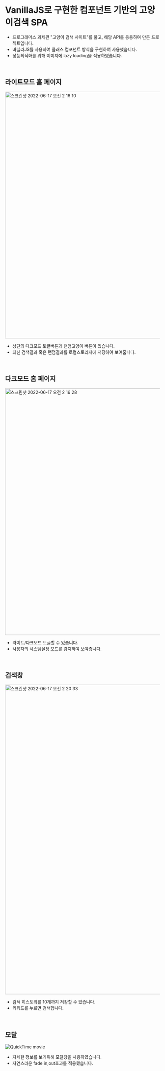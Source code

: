 
# VanillaJS로 구현한 컴포넌트 기반의 고양이검색 SPA
- 프로그래머스 과제관 "고양이 검색 사이트"를 풀고, 해당 API를 응용하여 만든 프로젝트입니다.
- 바닐라JS를 사용하여 클래스 컴포넌트 방식을 구현하여 사용했습니다.
- 성능최적화를 위해 이미지에 lazy loading을 적용하였습니다.

<br>

## 라이트모드 홈 페이지
<img width="800" alt="스크린샷 2022-06-17 오전 2 16 10" src="https://user-images.githubusercontent.com/65804460/174129031-f986c63b-afb5-4825-98c9-d8ce4549872f.png">

- 상단의 다크모드 토글버튼과 랜덤고양이 버튼이 있습니다.
- 최신 검색결과 혹은 랜덤결과를 로컬스토리지에 저장하여 보여줍니다.

<br>

## 다크모드 홈 페이지
<img width="800" alt="스크린샷 2022-06-17 오전 2 16 28" src="https://user-images.githubusercontent.com/65804460/174129095-dc127e6e-a22a-45dc-a156-669b2d6b41e5.png">

- 라이트/다크모드 토글할 수 있습니다.
- 사용자의 시스템설정 모드를 감지하여 보여줍니다.

<br>

## 검색창
<img width="1004" alt="스크린샷 2022-06-17 오전 2 20 33" src="https://user-images.githubusercontent.com/65804460/174129713-e32a5c38-6f30-4179-ad5a-a501fa0f035b.png">

- 검색 히스토리를 10개까지 저장할 수 있습니다.
- 키워드를 누르면 검색합니다.

<br>

## 모달
![QuickTime movie](https://user-images.githubusercontent.com/65804460/174131345-8db1e7cf-efd9-456d-a635-957c4d7b39cb.gif)

- 자세한 정보를 보기위해 모달창을 사용하였습니다.
- 자연스러운 fade in,out효과를 적용했습니다.

<br>

<br>
